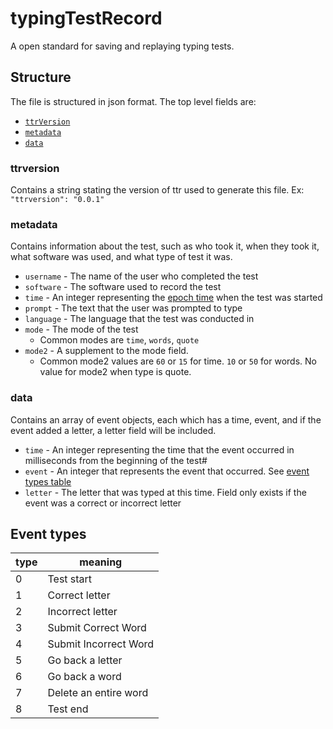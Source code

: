 # typingTestRecord
A open standard for saving and replaying typing tests. 

## Structure
The file is structured in json format. 
The top level fields are: 
* [`ttrVersion`](#ttrversion)
* [`metadata`](#metadata)
* [`data`](#data)

### ttrversion
Contains a string stating the version of ttr used to generate this file. Ex: `"ttrversion": "0.0.1"`
### metadata
Contains information about the test, such as who took it, when they took it, what software was used, and what type of test it was. 
* `username` - The name of the user who completed the test
* `software` - The software used to record the test
* `time` - An integer representing the [epoch time](https://www.epochconverter.com/) when the test was started
* `prompt` - The text that the user was prompted to type
* `language` - The language that the test was conducted in
* `mode` - The mode of the test
  * Common modes are `time`, `words`, `quote`
* `mode2` - A supplement to the mode field.
  * Common mode2 values are `60` or `15` for time. `10` or `50` for words. No value for mode2 when type is quote.  
### data
Contains an array of event objects, each which has a time, event, and if the event added a letter, a letter field will be included.
* `time` - An integer representing the time that the event occurred in milliseconds from the beginning of the test#
* `event` - An integer that represents the event that occurred. See [event types table](#event-types)
* `letter` - The letter that was typed at this time. Field only exists if the event was a correct or incorrect letter

## Event types
| type | meaning |
|------|---------|
| 0 | Test start |
| 1 | Correct letter |
| 2 | Incorrect letter | 
| 3 | Submit Correct Word |
| 4 | Submit Incorrect Word |
| 5 | Go back a letter |
| 6 | Go back a word |
| 7 | Delete an entire word | 
| 8 | Test end |

